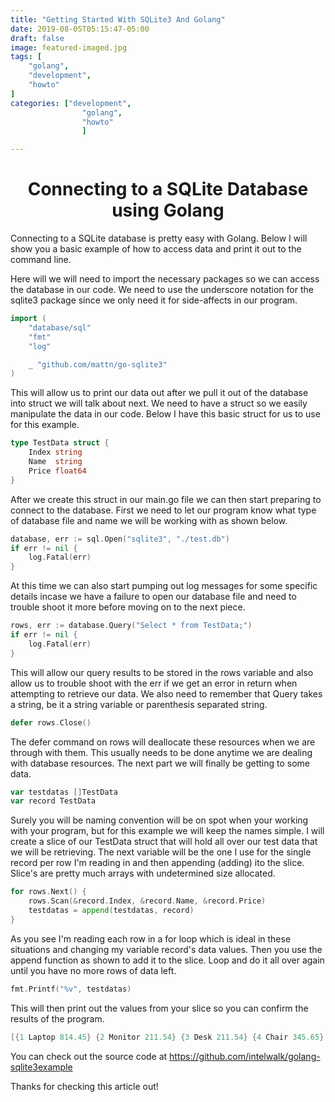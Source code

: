 ```yaml
---
title: "Getting Started With SQLite3 And Golang"
date: 2019-08-05T05:15:47-05:00
draft: false
image: featured-imaged.jpg
tags: [
	"golang",
	"development",
	"howto"
]
categories: ["development",
				"golang",
				"howto"
				]

---
```


# <center>Connecting to a SQLite Database using Golang</center>

Connecting to a SQLite database is pretty easy with Golang. Below I will show you a basic example of how to access data and print it out to the command line.

Here will we will need to import the necessary packages so we can access the database in our code. We need to use the underscore notation for the sqlite3 package since we only need it for side-affects in our program.

```go
import (
	"database/sql"
	"fmt"
	"log"

	_ "github.com/mattn/go-sqlite3"
)
```

This will allow us to print our data out after we pull it out of the database into struct we will talk about next. We need to have a struct so we easily manipulate the data in our code. Below I have this basic struct for us to use for this example.

```go
type TestData struct {
	Index string
	Name  string
	Price float64
}
```

After we create this struct in our main.go file we can then start preparing to connect to the database. First we need to let our program know what type of database file and name we will be working with as shown below.

```go
database, err := sql.Open("sqlite3", "./test.db")
if err != nil {
	log.Fatal(err)
}
```

At this time we can also start pumping out log messages for some specific details incase we have a failure to open our database file and need to trouble shoot it more before moving on to the next piece.

```go
rows, err := database.Query("Select * from TestData;")
if err != nil {
	log.Fatal(err)
}
```

This will allow our query results to be stored in the rows variable and also allow us to trouble shoot with the err if we get an error in return when attempting to retrieve our data. We also need to remember that Query takes a string, be it a string variable or parenthesis separated string.

```go
defer rows.Close()
```

The defer command on rows will deallocate these resources when we are through with them. This usually needs to be done anytime we are dealing with database resources. The next part we will finally be getting to some data.

```go
var testdatas []TestData
var record TestData
```

Surely you will be naming convention will be on spot when your working with your program, but for this example we will keep the names simple. I will create a slice of our TestData struct that will hold all over our test data that we will be retrieving. The next variable will be the one I use for the single record per row I'm reading in and then appending (adding) ito the slice. Slice's are pretty much arrays with undetermined size allocated.

```go
for rows.Next() {
	rows.Scan(&record.Index, &record.Name, &record.Price)
	testdatas = append(testdatas, record)
}
```

As you see I'm reading each row in a for loop which is ideal in these situations and changing my variable record's data values. Then you use the append function as shown to add it to the slice. Loop and do it all over again until you have no more rows of data left.

```go
fmt.Printf("%v", testdatas)

```

This will then print out the values from your slice so you can confirm the results of the program.

```go
[{1 Laptop 814.45} {2 Monitor 211.54} {3 Desk 211.54} {4 Chair 345.65} {5 Mouse 45.67}]
```

You can check out the source code at https://github.com/intelwalk/golang-sqlite3example

Thanks for checking this article out!
